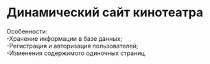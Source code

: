 # Динамический сайт кинотеатра
Особенности:  
-Хранение информации в базе данных;  
-Регистрация и авторизация пользователей;  
-Изменения содержимого одиночных страниц.

